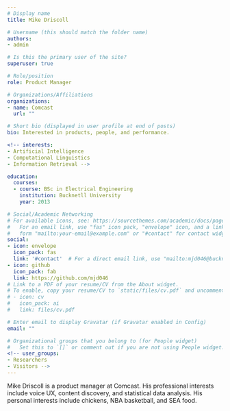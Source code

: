 ```yaml
---
# Display name
title: Mike Driscoll

# Username (this should match the folder name)
authors:
- admin

# Is this the primary user of the site?
superuser: true

# Role/position
role: Product Manager

# Organizations/Affiliations
organizations:
- name: Comcast
  url: ""

# Short bio (displayed in user profile at end of posts)
bio: Interested in products, people, and performance.

<!-- interests:
- Artificial Intelligence
- Computational Linguistics
- Information Retrieval -->

education:
  courses:
  - course: BSc in Electrical Engineering
    institution: Bucknetll University
    year: 2013

# Social/Academic Networking
# For available icons, see: https://sourcethemes.com/academic/docs/page-builder/#icons
#   For an email link, use "fas" icon pack, "envelope" icon, and a link in the
#   form "mailto:your-email@example.com" or "#contact" for contact widget.
social:
- icon: envelope
  icon_pack: fas
  link: '#contact'  # For a direct email link, use "mailto:mjd046@bucknell.edu".
- icon: github
  icon_pack: fab
  link: https://github.com/mjd046
# Link to a PDF of your resume/CV from the About widget.
# To enable, copy your resume/CV to `static/files/cv.pdf` and uncomment the lines below.
# - icon: cv
#   icon_pack: ai
#   link: files/cv.pdf

# Enter email to display Gravatar (if Gravatar enabled in Config)
email: ""

# Organizational groups that you belong to (for People widget)
#   Set this to `[]` or comment out if you are not using People widget.
<!-- user_groups:
- Researchers
- Visitors -->
---
```


Mike Driscoll is a product manager at Comcast. His professional interests include voice UX, content discovery, and statistical data analysis. His personal interests include chickens, NBA basketball, and SEA food.
